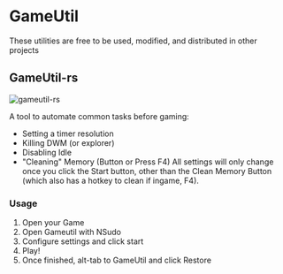 # GameUtil
These utilities are free to be used, modified, and distributed in other projects

## GameUtil-rs

![gameutil-rs](https://user-images.githubusercontent.com/101518439/209684877-2e9eeb80-ae08-40a9-b57a-2443cbe87a81.png)

A tool to automate common tasks before gaming:

- Setting a timer resolution
- Killing DWM (or explorer)
- Disabling Idle
- "Cleaning" Memory (Button or Press F4)
All settings will only change once you click the Start button, other than the Clean Memory Button (which also has a hotkey to clean if ingame, F4).

### Usage
 1. Open your Game
 2. Open Gameutil with NSudo
 3. Configure settings and click start
 4. Play!
 5. Once finished, alt-tab to GameUtil and click Restore
